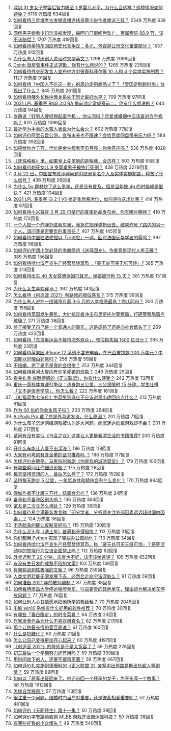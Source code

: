 1. [深圳 31 岁女子整容后智力降至 1 岁婴儿水平，为什么会这样？这种情况如何避免？](https://www.zhihu.com/question/450233917) 5118 万热度 634回复
1. [如何看待三星堆考古发掘直播连线盗墓小说作者南派三叔？](https://www.zhihu.com/question/450463840) 2349 万热度 636回复
1. [网传男子偷看少妇洗澡被发现，躲回自己房间后坠亡，家属索赔 88.9 万，该不该赔偿？](https://www.zhihu.com/question/450315310) 1707 万热度 419回复
1. [如何看待英特尔回应杨笠代言争议：多元、包容是公司文化重要部分？](https://www.zhihu.com/question/450652563) 1537 万热度 815回复
1. [为什么有人讨厌别人说话时夹杂英文？](https://www.zhihu.com/question/31606466) 1298 万热度 2096回复
1. [Doinb 就房管事件正式道歉，你有什么想说的？](https://www.zhihu.com/question/450705943) 1265 万热度 235回复
1. [如何看待外交部发言人宣布中方对彼蒂科菲尔等 10 人和 4 个实体实施制裁？](https://www.zhihu.com/question/450726712) 1127 万热度 91回复
1. [如何看待「中国人不吃这一套」的周边定制商品火了？「爱国定制新时尚」体现出了什么？](https://www.zhihu.com/question/450491365) 845 万热度 261回复
1. [如何看待俄外长称中俄关系处于历史最好水平？](https://www.zhihu.com/question/450635810) 709 万热度 97回复
1. [2021 LPL 春季赛 RNG 2:0 RA 提前锁定常规赛前二，你有什么想说的？](https://www.zhihu.com/question/450679746) 644 万热度 94回复
1. [张萌说「好男人要经得起查手机」，你认同吗？恋爱或婚姻中应该查对方手机吗？](https://www.zhihu.com/question/450621757) 620 万热度 1096回复
1. [最近华为手表的太空人表盘为什么会火？](https://www.zhihu.com/question/450134729) 602 万热度 77回复
1. [如何评价阿里云盘公测，宣布未来也不限速？会给百度网盘带来压力吗？](https://www.zhihu.com/question/450640620) 584 万热度 392回复
1. [如果给你六千万，代价是余生都看不见月亮，你会答应吗？](https://www.zhihu.com/question/444969517) 536 万热度 4028回复
1. [《还珠格格》里，如果皇上先见到的是紫薇，会怎样？](https://www.zhihu.com/question/362175398) 503 万热度 65回复
1. [如何看待刺死女儿 9 岁同桌男子被执行死刑？](https://www.zhihu.com/question/445417919) 438 万热度 3279回复
1. [3 月 22 日，中国宣布就涉疆问题对欧洲多名个人及实体实施制裁，释放了什么信号？](https://www.zhihu.com/question/450733396) 436 万热度 26回复
1. [为什么 5g 题材炒了这么多年，还是没有普及，但是当年换 4g 的时候却是很快？](https://www.zhihu.com/question/450142028) 421 万热度 104回复
1. [2021 LPL 春季赛 iG 2:1 V5 锁定季后赛席位，如何评价这场比赛？](https://www.zhihu.com/question/450701332) 414 万热度 67回复
1. [如何看待小米将在 3 月 29 日举行的春季新品发布会，你有哪些期待？](https://www.zhihu.com/question/450625816) 410 万热度 172回复
1. [一个人把一个炸弹扔进我车里，我急忙把炸弹扔出去，结果炸死了路边的另一个人，请问我是否要负刑事责任？](https://www.zhihu.com/question/450417956) 407 万热度 145回复
1. [如何看待中国驻法使馆以「小流氓」一词，回怼法国反华学者的辱骂？](https://www.zhihu.com/question/450677021) 397 万热度 58回复
1. [如何评价所谓小学必背的李商隐诗《送母回乡》，作者竟是现代人李玉臻？](https://www.zhihu.com/question/450324955) 389 万热度 156回复
1. [如何看待哈尔滨严查生产经营焚烧冥币 ：「要无处可买无纸可烧」?](https://www.zhihu.com/question/450619407) 385 万热度 213回复
1. [如何看待出生 40 天女婴遭保姆打耳光，保姆被行拘 15 天？](https://www.zhihu.com/question/450629077) 381 万热度 151回复
1. [为什么女生喜欢穿 jk？](https://www.zhihu.com/question/449808729) 362 万热度 143回复
1. [怎么看待《创造营 2021》利路修的顺位感言？](https://www.zhihu.com/question/450408211) 315 万热度 59回复
1. [为什么有人说在一线城市月薪 3-5 万的人幸福感最低？你认同吗？](https://www.zhihu.com/question/443469299) 300 万热度 155回复
1. [如何看待英国发生暴乱，大批抗议者冲击布里斯托尔警察局，打砸警察局窗户玻璃？](https://www.zhihu.com/question/450668148) 271 万热度 38回复
1. [终于接受了自己是一个普通人的事实，这是成熟了还是向社会低头了？](https://www.zhihu.com/question/420819626) 269 万热度 423回复
1. [如何看待「东京奥运会不接待海外观众」，预估损失超 1500 亿日元？](https://www.zhihu.com/question/450368530) 265 万热度 23回复
1. [如何看待苹果因 iPhone 12 系列不含充电器，在巴西被罚款 200 万美元？中国能以同理由罚款吗？](https://www.zhihu.com/question/450509399) 256 万热度 59回复
1. [不结婚，老了是不是真的会很惨？](https://www.zhihu.com/question/446978179) 253 万热度 344回复
1. [如何看待黄河大堤内有许多死猪的现象？](https://www.zhihu.com/question/450575059) 249 万热度 29回复
1. [看完扎克·施耐德版的《正义联盟》，你有什么感受？](https://www.zhihu.com/question/450085688) 242 万热度 72回复
1. [重庆一高校体育课引争议：热身跑五公里，三公里限时 15 分钟，学生吐槽「又不是体育学院」，你怎么看？](https://www.zhihu.com/question/450142377) 222 万热度 161回复
1. [《虹猫蓝兔七侠传》中蓝兔到底应不应该对黑小虎回应点什么？](https://www.zhihu.com/question/449884451) 213 万热度 61回复
1. [作为 00 后的你会生孩子吗？](https://www.zhihu.com/question/449864346) 203 万热度 264回复
1. [AirPods Pro 戴了总是外耳道发炎，什么原因？](https://www.zhihu.com/question/428688913) 201 万热度 71回复
1. [为什么孩子沉迷网络游戏被认为是大问题，而沉迷运动型游戏却不会？](https://www.zhihu.com/question/443042437) 201 万热度 217回复
1. [请问有没有类似《乌合之众》这类让人更能看清生活的书籍推荐?](https://www.zhihu.com/question/447475736) 200 万热度 91回复
1. [开什么车能让人看不出深浅？](https://www.zhihu.com/question/60399965) 196 万热度 118回复
1. [大家有可考的有含金量的证书推荐吗 ？](https://www.zhihu.com/question/428848820) 188 万热度 117回复
1. [怎样评价白敬亭、马思纯的新剧《你是我的城池营垒》？](https://www.zhihu.com/question/449239974) 179 万热度 100回复
1. [有哪些瞬间让你细思恐极？](https://www.zhihu.com/question/443072214) 175 万热度 26回复
1. [每天坚持冥想的人，最后怎么样了？](https://www.zhihu.com/question/331299818) 172 万热度 152回复
1. [坚持每天跑步 5 公里，一年后身体和精神会有什么变化？](https://www.zhihu.com/question/422797771) 170 万热度 864回复
1. [假如作者不让唐三开挂，结局会怎样？](https://www.zhihu.com/question/449920649) 136 万热度 24回复
1. [备孕和不备孕区别大吗？](https://www.zhihu.com/question/438113905) 136 万热度 364回复
1. [室友是二次元怎么相处？](https://www.zhihu.com/question/450552240) 129 万热度 39回复
1. [如何看待易会满最新发言称「部分学者、分析师关注外部因素远远超过国内因素」？](https://www.zhihu.com/question/450299255) 124 万热度 36回复
1. [不洗脸真的能让皮肤变好吗？](https://www.zhihu.com/question/317026624) 115 万热度 130回复
1. [为什么泥头车（渣土车）普遍都开得很快？](https://www.zhihu.com/question/20168674) 113 万热度 31回复
1. [你们都用 Python 实现了哪些办公自动化？](https://www.zhihu.com/question/441361902) 113 万热度 34回复
1. [如何看待哈尔滨严查生产经营焚烧冥币，称「要无处可买无纸可烧」？祭祀活动中的焚烧行为应该全面禁止吗？](https://www.zhihu.com/question/450608417) 112 万热度 62回复
1. [外卖迟到了 20 分钟，态度也不好，该不该给差评？](https://www.zhihu.com/question/269145266) 105 万热度 653回复
1. [有没有生日发的成熟不俗的文案?](https://www.zhihu.com/question/413422913) 103 万热度 139回复
1. [有哪些讽刺性极强的文案？](https://www.zhihu.com/question/442190842) 96 万热度 259回复
1. [人类文明若能无限发展下去，必然会走向宇宙深处么？](https://www.zhihu.com/question/446782112) 91 万热度 59回复
1. [如何准备 2021 年的教师编制？](https://www.zhihu.com/question/429140434) 87 万热度 38回复
1. [如何看待南昌大学停运哈啰单车，引进更贵的其他单车，理由却为解决单车停放问题？](https://www.zhihu.com/question/449876845) 77 万热度 76回复
1. [如何让别人心甘情愿地把他所学的教给我？](https://www.zhihu.com/question/38714506) 70 万热度 2045回复
1. [电脑 win10 系统有什么好用的软件推荐？](https://www.zhihu.com/question/55582601) 70 万热度 30回复
1. [有哪些「春日限定」的时令菜肴？](https://www.zhihu.com/question/449784206) 64 万热度 23回复
1. [作家发表作品为什么不喜欢用真名？](https://www.zhihu.com/question/445020832) 62 万热度 217回复
1. [那个让你最长情的爱豆是谁？](https://www.zhihu.com/question/450221257) 61 万热度 160回复
1. [什么是抗糖化？](https://www.zhihu.com/question/358423618) 60 万热度 21回复
1. [怎么让自己变得更加开心起来？](https://www.zhihu.com/question/299527411) 60 万热度 4197回复
1. [《创造营 2021》的导师是不是太宽容了？](https://www.zhihu.com/question/442243360) 59 万热度 228回复
1. [初三最后一个学期努力还有用吗？](https://www.zhihu.com/question/448026629) 59 万热度 309回复
1. [用时间放下的人，还要不要再见面？](https://www.zhihu.com/question/447112967) 59 万热度 467回复
1. [如何评价扎克施耐德爆料的《正义联盟 2》废案中出现路易斯出轨超人等剧情？](https://www.zhihu.com/question/447723241) 59 万热度 89回复
1. [如何以「将军出征回来了，他还带回一个怀孕的女子」为开头写一个故事？](https://www.zhihu.com/question/387206244) 58 万热度 1912回复
1. [怎样自学雅思？](https://www.zhihu.com/question/28431991) 57 万热度 113回复
1. [很注重一个问题，结婚时门当户对重要，还是彼此相爱重要呢？](https://www.zhihu.com/question/443172002) 52 万热度 481回复
1. [如何评价《无职转生》第十一集？](https://www.zhihu.com/question/450566418) 50 万热度 38回复
1. [如何评价字节跳动收购 MLBB 游戏开发商沐瞳科技？](https://www.zhihu.com/question/450642093) 50 万热度 38回复
1. [有哪些好看的小众情头？](https://www.zhihu.com/question/364838629) 49 万热度 540回复